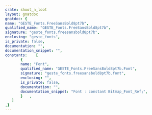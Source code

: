 ```yaml
---
crate: shoot_n_loot
layout: gnatdoc
gnatdoc: {
name: "GESTE_Fonts.FreeSansBold8pt7b",
qualified_name: "GESTE_Fonts.FreeSansBold8pt7b",
signature: "geste_fonts.freesansbold8pt7b",
enclosing: "geste_fonts",
is_private: false,
documentation: "",
documentation_snippet: "",
constants:    [
       {
       name: "Font",
       qualified_name: "GESTE_Fonts.FreeSansBold8pt7b.Font",
       signature: "geste_fonts.freesansbold8pt7b.font",
       enclosing: "",
       is_private: false,
       documentation: "",
       documentation_snippet: "Font : constant Bitmap_Font_Ref;",
       }   ,
   ]
,}
---
```

